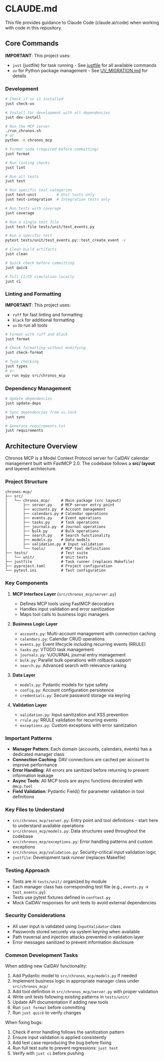 # CLAUDE.md

This file provides guidance to Claude Code (claude.ai/code) when working with code in this repository.

## Core Commands

**IMPORTANT**: This project uses:
- `just` (justfile) for task running - See [justfile](justfile) for all available commands
- `uv` for Python package management - See [UV_MIGRATION.md](UV_MIGRATION.md) for details

### Development
```bash
# Check if uv is installed
just check-uv

# Install for development with all dependencies
just dev-install

# Run the MCP server
./run_chronos.sh
# or
python -m chronos_mcp

# Format code (required before committing)
just format

# Run linting checks
just lint

# Run all tests
just test

# Run specific test categories
just test-unit         # Unit tests only
just test-integration  # Integration tests only

# Run tests with coverage
just coverage

# Run a single test file
just test-file tests/unit/test_events.py

# Run a specific test
pytest tests/unit/test_events.py::test_create_event -v

# Clean build artifacts
just clean

# Quick check before committing
just quick

# Full CI/CD simulation locally
just ci
```

### Linting and Formatting

**IMPORTANT**: This project uses:
- `ruff` for fast linting and formatting
- `black` for additional formatting
- `uv` to run all tools

```bash
# Format with ruff and black
just format

# Check formatting without modifying
just check-format

# Type checking
just types
# or
uv run mypy src/chronos_mcp
```

### Dependency Management

```bash
# Update dependencies
just update-deps

# Sync dependencies from uv.lock
just sync

# Generate requirements.txt
just requirements
```

## Architecture Overview

Chronos MCP is a Model Context Protocol server for CalDAV calendar management built with FastMCP 2.0. The codebase follows a **src/ layout** and layered architecture.

### Project Structure

```
chronos-mcp/
├── src/
│   └── chronos_mcp/     # Main package (src layout)
│       ├── server.py    # MCP server entry point
│       ├── accounts.py  # Account management
│       ├── calendars.py # Calendar operations
│       ├── events.py    # Event operations
│       ├── tasks.py     # Task operations
│       ├── journals.py  # Journal operations
│       ├── bulk.py      # Bulk operations
│       ├── search.py    # Search functionality
│       ├── models.py    # Data models
│       ├── validation.py # Input validation
│       └── tools/       # MCP tool definitions
├── tests/               # Test suite
│   └── unit/            # Unit tests
├── justfile             # Task runner (replaces Makefile)
├── pyproject.toml       # Project configuration
└── pytest.ini           # Test configuration
```

### Key Components

1. **MCP Interface Layer** (`src/chronos_mcp/server.py`)
   - Defines MCP tools using FastMCP decorators
   - Handles input validation and error sanitization
   - Maps tool calls to business logic managers

2. **Business Logic Layer**
   - `accounts.py`: Multi-account management with connection caching
   - `calendars.py`: Calendar CRUD operations
   - `events.py`: Event lifecycle including recurring events (RRULE)
   - `tasks.py`: VTODO task management
   - `journals.py`: VJOURNAL journal entry management
   - `bulk.py`: Parallel bulk operations with rollback support
   - `search.py`: Advanced search with relevance ranking

3. **Data Layer**
   - `models.py`: Pydantic models for type safety
   - `config.py`: Account configuration persistence
   - `credentials.py`: Secure password storage via keyring

4. **Validation Layer**
   - `validation.py`: Input sanitization and XSS prevention
   - `rrule.py`: RRULE validation for recurring events
   - `exceptions.py`: Custom exceptions with error sanitization

### Important Patterns

- **Manager Pattern**: Each domain (accounts, calendars, events) has a dedicated manager class
- **Connection Caching**: DAV connections are cached per account to improve performance
- **Error Handling**: All errors are sanitized before returning to prevent information leakage
- **Async Tools**: All MCP tools are async functions decorated with `@mcp.tool`
- **Field Validation**: Pydantic Field() for parameter validation in tool definitions

### Key Files to Understand

- `src/chronos_mcp/server.py`: Entry point and tool definitions - start here to understand available operations
- `src/chronos_mcp/models.py`: Data structures used throughout the codebase
- `src/chronos_mcp/exceptions.py`: Error handling patterns and custom exceptions
- `src/chronos_mcp/validation.py`: Security-critical input validation logic
- `justfile`: Development task runner (replaces Makefile)

### Testing Approach

- Tests are in `tests/unit/` organized by module
- Each manager class has corresponding test file (e.g., `events.py` → `test_events.py`)
- Tests use pytest fixtures defined in `conftest.py`
- Mock CalDAV responses for unit tests to avoid external dependencies

### Security Considerations

- All user input is validated using `InputValidator` class
- Passwords stored securely via system keyring when available
- Path traversal and injection attacks prevented in validation layer
- Error messages sanitized to prevent information disclosure

### Common Development Tasks

When adding new CalDAV functionality:
1. Add Pydantic model to `src/chronos_mcp/models.py` if needed
2. Implement business logic in appropriate manager class under `src/chronos_mcp/`
3. Add tool definition in `src/chronos_mcp/server.py` with proper validation
4. Write unit tests following existing patterns in `tests/unit/`
5. Update API documentation if adding new tools
6. Run `just format` before committing
7. Run `just quick` to verify changes

When fixing bugs:
1. Check if error handling follows the sanitization pattern
2. Ensure input validation is applied consistently
3. Add test case reproducing the bug before fixing
4. Run full test suite to prevent regressions: `just test`
5. Verify with `just ci` before pushing